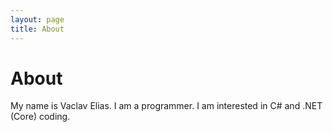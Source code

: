 ```yaml
---
layout: page
title: About
---
```

# About

My name is Vaclav Elias. I am a programmer. I am interested in C# and .NET (Core) coding.